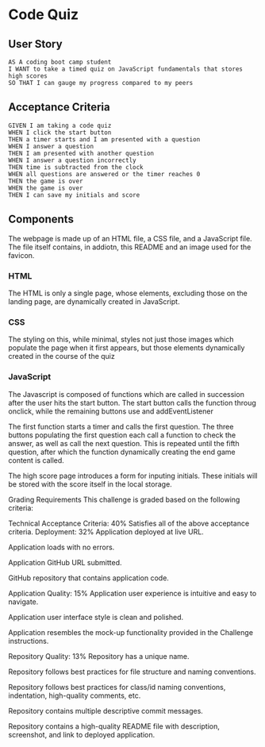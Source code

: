 # Code Quiz

## User Story

```
AS A coding boot camp student
I WANT to take a timed quiz on JavaScript fundamentals that stores high scores
SO THAT I can gauge my progress compared to my peers
```

## Acceptance Criteria

```
GIVEN I am taking a code quiz
WHEN I click the start button
THEN a timer starts and I am presented with a question
WHEN I answer a question
THEN I am presented with another question
WHEN I answer a question incorrectly
THEN time is subtracted from the clock
WHEN all questions are answered or the timer reaches 0
THEN the game is over
WHEN the game is over
THEN I can save my initials and score
```

## Components

The webpage is made up of an HTML file, a CSS file, and a JavaScript file. The file itself contains, in addiotn, this README and an image used for the favicon.

### HTML

The HTML is only a single page, whose elements, excluding those on the landing page, are dynamically created in JavaScript.

### CSS

The styling on this, while minimal, styles not just those images which populate the page when it first appears, but those elements dynamically created in the course of the quiz

### JavaScript

The Javascript is composed of functions which are called in succession after the user hits the start button. The start button calls the function throug onclick, while the remaining buttons use and addEventListener

The first function starts a timer and calls the first question. The three buttons populating the first question each call a function to check the answer, as well as call the next question. This is repeated until the fifth question, after which the function dynamically creating the end game content is called.

The high score page introduces a form for inputing initials. These initials will be stored with the score itself in the local storage.

Grading Requirements
This challenge is graded based on the following criteria:

Technical Acceptance Criteria: 40%
Satisfies all of the above acceptance criteria.
Deployment: 32%
Application deployed at live URL.

Application loads with no errors.

Application GitHub URL submitted.

GitHub repository that contains application code.

Application Quality: 15%
Application user experience is intuitive and easy to navigate.

Application user interface style is clean and polished.

Application resembles the mock-up functionality provided in the Challenge instructions.

Repository Quality: 13%
Repository has a unique name.

Repository follows best practices for file structure and naming conventions.

Repository follows best practices for class/id naming conventions, indentation, high-quality comments, etc.

Repository contains multiple descriptive commit messages.

Repository contains a high-quality README file with description, screenshot, and link to deployed application.
